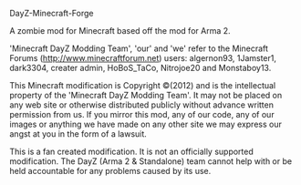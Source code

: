 DayZ-Minecraft-Forge

A zombie mod for Minecraft based off the mod for Arma 2.

'Minecraft DayZ Modding Team', 'our' and 'we' refer to the Minecraft Forums (http://www.minecraftforum.net) users: algernon93, 1Jamster1, dark3304, creater admin, HoBoS_TaCo, Nitrojoe20 and Monstaboy13.

This Minecraft modification is Copyright ©(2012) and is the intellectual property of the 'Minecraft DayZ Modding Team'. It may not be placed on any web site or otherwise distributed publicly without advance written permission from us. If you mirror this mod, any of our code, any of our images or anything we have made on any other site we may express our angst at you in the form of a lawsuit.

This is a fan created modification. It is not an officially supported modification. The DayZ (Arma 2 & Standalone) team cannot help with or be held accountable for any problems caused by its use.
